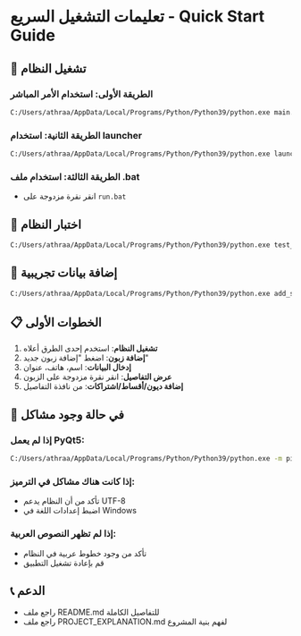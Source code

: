 # تعليمات التشغيل السريع - Quick Start Guide

## 🚀 تشغيل النظام

### الطريقة الأولى: استخدام الأمر المباشر
```cmd
C:/Users/athraa/AppData/Local/Programs/Python/Python39/python.exe main.py
```

### الطريقة الثانية: استخدام launcher
```cmd
C:/Users/athraa/AppData/Local/Programs/Python/Python39/python.exe launcher.py
```

### الطريقة الثالثة: استخدام ملف .bat
- انقر نقرة مزدوجة على `run.bat`

## 🧪 اختبار النظام
```cmd
C:/Users/athraa/AppData/Local/Programs/Python/Python39/python.exe test_system.py
```

## 📝 إضافة بيانات تجريبية
```cmd
C:/Users/athraa/AppData/Local/Programs/Python/Python39/python.exe add_sample_data.py
```

## 📋 الخطوات الأولى

1. **تشغيل النظام**: استخدم إحدى الطرق أعلاه
2. **إضافة زبون**: اضغط "إضافة زبون جديد"
3. **إدخال البيانات**: اسم، هاتف، عنوان
4. **عرض التفاصيل**: انقر نقرة مزدوجة على الزبون
5. **إضافة ديون/أقساط/اشتراكات**: من نافذة التفاصيل

## 🔧 في حالة وجود مشاكل

### إذا لم يعمل PyQt5:
```cmd
C:/Users/athraa/AppData/Local/Programs/Python/Python39/python.exe -m pip install PyQt5==5.15.9
```

### إذا كانت هناك مشاكل في الترميز:
- تأكد من أن النظام يدعم UTF-8
- اضبط إعدادات اللغة في Windows

### إذا لم تظهر النصوص العربية:
- تأكد من وجود خطوط عربية في النظام
- قم بإعادة تشغيل التطبيق

## 📞 الدعم
- راجع ملف README.md للتفاصيل الكاملة
- راجع ملف PROJECT_EXPLANATION.md لفهم بنية المشروع
